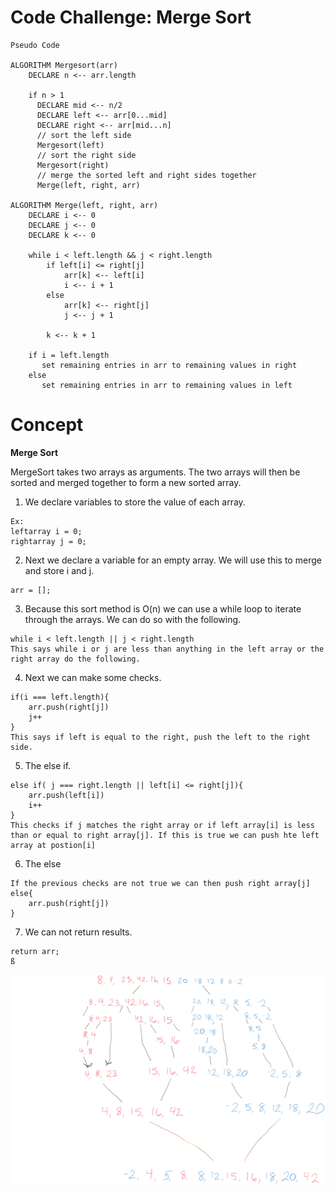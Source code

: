 # Code Challenge: Merge Sort

```
Pseudo Code

ALGORITHM Mergesort(arr)
    DECLARE n <-- arr.length
           
    if n > 1
      DECLARE mid <-- n/2
      DECLARE left <-- arr[0...mid]
      DECLARE right <-- arr[mid...n]
      // sort the left side
      Mergesort(left)
      // sort the right side
      Mergesort(right)
      // merge the sorted left and right sides together
      Merge(left, right, arr)

ALGORITHM Merge(left, right, arr)
    DECLARE i <-- 0
    DECLARE j <-- 0
    DECLARE k <-- 0

    while i < left.length && j < right.length
        if left[i] <= right[j]
            arr[k] <-- left[i]
            i <-- i + 1
        else
            arr[k] <-- right[j]
            j <-- j + 1
            
        k <-- k + 1

    if i = left.length
       set remaining entries in arr to remaining values in right
    else
       set remaining entries in arr to remaining values in left
```

# Concept
**Merge Sort**

MergeSort takes two arrays as arguments. The two arrays will then be sorted and merged together to form a new sorted array.
1. We declare variables to store the value of each array. 
```
Ex: 
leftarray i = 0;
rightarray j = 0;
```

2. Next we declare a variable for an empty array. We will use this to merge and store
i and j.
```
arr = [];
```
3. Because this sort method is O(n) we can use a while loop to iterate through the arrays. We can do so with the following.
```
while i < left.length || j < right.length
This says while i or j are less than anything in the left array or the right array do the following.
```

4. Next we can make some checks.
```
if(i === left.length){
    arr.push(right[j])
    j++
}
This says if left is equal to the right, push the left to the right side.
```
5. The else if.
```
else if( j === right.length || left[i] <= right[j]){
    arr.push(left[i])
    i++
}
This checks if j matches the right array or if left array[i] is less than or equal to right array[j]. If this is true we can push hte left array at postion[i]

```

6. The else
```
If the previous checks are not true we can then push right array[j]
else{
    arr.push(right[j])
}

```
7. We can not return results.
```
return arr;
ß
```

![White Board](./merge-sort.png)


